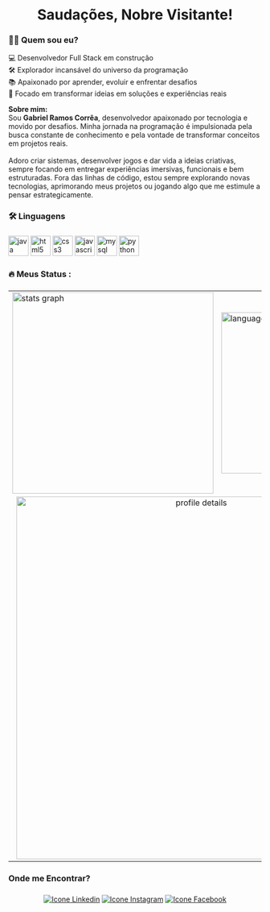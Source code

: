<h1 align="center">Saudações, Nobre Visitante!</h1>

###

<h3 align="left">👨‍💻 Quem sou eu?</h3>

<p align="left">
💻 Desenvolvedor Full Stack em construção<br>
🛠️ Explorador incansável do universo da programação<br>
📚 Apaixonado por aprender, evoluir e enfrentar desafios<br>
🎯 Focado em transformar ideias em soluções e experiências reais
</p>

<p align="left">
<b>Sobre mim:</b><br>
Sou <b>Gabriel Ramos Corrêa</b>, desenvolvedor apaixonado por tecnologia e movido por desafios. Minha jornada na programação é impulsionada pela busca constante de conhecimento e pela vontade de transformar conceitos em projetos reais. <br><br>
Adoro criar sistemas, desenvolver jogos e dar vida a ideias criativas, sempre focando em entregar experiências imersivas, funcionais e bem estruturadas. Fora das linhas de código, estou sempre explorando novas tecnologias, aprimorando meus projetos ou jogando algo que me estimule a pensar estrategicamente.
</p>

###

<h3 align="left">🛠 Linguagens</h3>

###

<div align="left">
  <img src="https://cdn.jsdelivr.net/gh/devicons/devicon/icons/java/java-original.svg" height="40" width="40" alt="java logo"  />
  <img src="https://cdn.jsdelivr.net/gh/devicons/devicon/icons/html5/html5-original.svg" height="40" width="40" alt="html5 logo"  />
  <img src="https://cdn.jsdelivr.net/gh/devicons/devicon/icons/css3/css3-original.svg" height="40" width="40" alt="css3 logo"  />
  <img src="https://cdn.jsdelivr.net/gh/devicons/devicon/icons/javascript/javascript-original.svg" height="40" width="40" alt="javascript logo"  />
  <img src="https://cdn.jsdelivr.net/gh/devicons/devicon/icons/mysql/mysql-original.svg" height="40" width="40" alt="mysql logo"  />
  <img src="https://cdn.jsdelivr.net/gh/devicons/devicon/icons/python/python-original.svg" height="40" width="40" alt="python logo"  />
</div>

###

<h3 align="left">🔥   Meus Status :</h3>

###

<table align="center">
  <tr>
    <td>
      <img width="400" src="https://github-readme-stats.vercel.app/api?username=Gabriel0Ramos0&show_icons=true&theme=midnight-purple&include_all_commits=true&count_private=true" alt="stats graph" />
    </td>
    <td>
      <img width="320" src="https://github-readme-stats.vercel.app/api/top-langs?locale=pt-br&hide_title=false&layout=compact&card_width=320&langs_count=5&theme=dracula&hide_border=false&username=Gabriel0Ramos0" alt="languages graph" />
    </td>
  </tr>
  <tr>
    <td colspan="2" align="center">
      <img width="720" src="https://github-profile-summary-cards.vercel.app/api/cards/profile-details?username=Gabriel0Ramos0&theme=dracula&bg_color=000000" alt="profile details" />
    </td>
  </tr>
</table>



###

<h3 align="left">Onde me Encontrar?</h3>

###

<div align="center">
  <a href="https://www.linkedin.com/in/gabriel-ramos-18531a259?utm_source=share&utm_campaign=share_via&utm_content=profile&utm_medium=android_app" /><img alt="Icone Linkedin" src="https://img.shields.io/badge/-LinkedIn-%230077B5?style=for-the-badge&logo=linkedin&logoColor=white"/></a>
  <a href="https://www.instagram.com/gabriel.ramos.correa?igsh=cGRpOXp1NjZ6dGFx" ><img alt="Icone Instagram" src="https://img.shields.io/badge/-Instagram-%23E4405F?style=for-the-badge&logo=instagram&logoColor=white"/></a>
  <a href="https://www.facebook.com/profile.php?id=100013524600214" ><img alt="Icone Facebook" src="https://img.shields.io/badge/-Facebook-%230077B5?style=for-the-badge&logo=facebook&logoColor=white"/></a>
</div>

###

